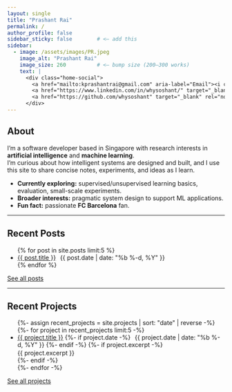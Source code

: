 ```yaml
---
layout: single
title: "Prashant Rai"
permalink: /
author_profile: false
sidebar_sticky: false        # <— add this
sidebar:
  - image: /assets/images/PR.jpeg
    image_alt: "Prashant Rai"
    image_size: 260          # <— bump size (200–300 works)
    text: |
      <div class="home-social">
        <a href="mailto:kprashantrai@gmail.com" aria-label="Email"><i class="fas fa-envelope"></i></a>
        <a href="https://www.linkedin.com/in/whysoshant/" target="_blank" rel="noopener" aria-label="LinkedIn"><i class="fab fa-linkedin"></i></a>
        <a href="https://github.com/whysoshant" target="_blank" rel="noopener" aria-label="GitHub"><i class="fab fa-github"></i></a>
      </div>
---
```



## About

I’m a software developer based in Singapore with research interests in **artificial intelligence** and **machine learning**.  
I’m curious about how intelligent systems are designed and built, and I use this site to share concise notes, experiments, and ideas as I learn.

- **Currently exploring:** supervised/unsupervised learning basics, evaluation, small-scale experiments.  
- **Broader interests:** pragmatic system design to support ML applications.  
- **Fun fact:** passionate **FC Barcelona** fan.

---

## Recent Posts
<ul>
{% for post in site.posts limit:5 %}
  <li>
    <a href="{{ post.url | relative_url }}">{{ post.title }}</a>
    <span class="page__meta" style="margin-left:6px;">{{ post.date | date: "%b %-d, %Y" }}</span>
  </li>
{% endfor %}
</ul>
<p><a class="btn" href="/blog/">See all posts</a></p>

---

## Recent Projects
<ul>
{%- assign recent_projects = site.projects | sort: "date" | reverse -%}
{%- for project in recent_projects limit:5 -%}
  <li>
    <a href="{{ project.url | relative_url }}">{{ project.title }}</a>
    {%- if project.date -%}
      <span class="page__meta" style="margin-left:6px;">{{ project.date | date: "%b %-d, %Y" }}</span>
    {%- endif -%}
    {%- if project.excerpt -%}
      <div class="archive__item-excerpt" style="margin-top:2px;">{{ project.excerpt }}</div>
    {%- endif -%}
  </li>
{%- endfor -%}
</ul>
<p><a class="btn" href="/projects/">See all projects</a></p>
